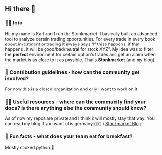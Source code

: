 ## Hi there 👋

### 🙋‍♀️ Into
Hi, my name is Karl and I run the Stonkmarket. I basically built an advanced tool to analyze certain trading opportunities. For every trade in every book about investment or trading it always says "If thiss happens, if that happens.. it will be good/bad/neutral for stock XYZ". My idea was to filter the **perfect** environment for certain option's trades and get an alarm when the market is as close to it as possible. That's **Stonkmarket** (and my blog).

### 🌈 Contribution guidelines - how can the community get involved?
For now this is a closed organization and only I want to work on it. 

### 👩‍💻 Useful resources - where can the community find your docs? Is there anything else the community should know?
As of now my repos are private and I think it will mostly stay that way. You can read my blog if you want (it is germany 🇩🇪 ) [Stonkmarket Blog](https://stonkmarket.de)

### 🍿 Fun facts - what does your team eat for breakfast?
Mostly cooked python 🐍 


